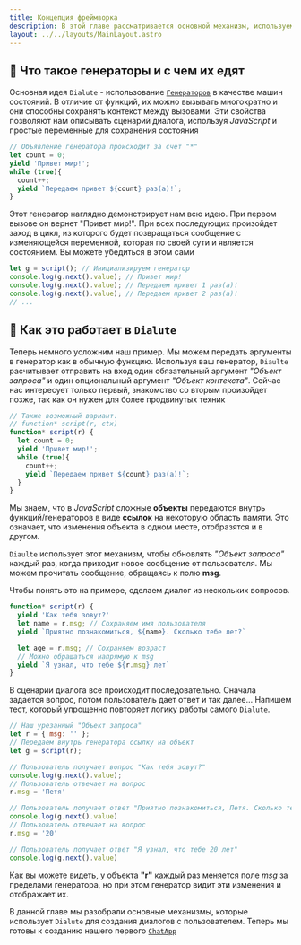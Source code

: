 ```yaml
---
title: Концепция фреймворка
description: В этой главе рассматривается основной механизм, используемый фреймворком
layout: ../../layouts/MainLayout.astro
---
```


## 💎 Что такое генераторы и с чем их едят
Основная идея `Dialute` - использование [`Генераторов`](https://learn.javascript.ru/generator) в качестве машин состояний. В отличие от функций, их можно вызывать многократно и они способны сохранять контекст между вызовами. Эти свойства позволяют нам описывать сценарий диалога, используя _JavaScript_ и простые переменные для сохранения состояния
```js
// Объявление генератора происходит за счет "*"
let count = 0;
yield 'Привет мир!';
while (true){
  count++;
  yield `Передаем привет ${count} раз(а)!`;
}

```
Этот генератор наглядно демонстрирует нам всю идею. При первом вызове он вернет "Привет мир!". При всех последующих произойдет заход в цикл, из которого будет позвращаться сообщение с изменяющейся переменной, которая по своей сути и является состоянием. Вы можете убедиться в этом сами
```js
let g = script(); // Инициализируем генератор
console.log(g.next().value); // Привет мир!
console.log(g.next().value); // Передаем привет 1 раз(а)!
console.log(g.next().value); // Передаем привет 2 раз(а)!
// ...
```
## 🧶 Как это работает в `Dialute`
Теперь немного усложним наш пример. Мы можем передать аргументы в генератор как в обычную функцию. Используя ваш генератор, `Diaulte` расчитывает отправить на вход один обязательный аргумент _"Объект запроса"_ и один опциональный аргумент _"Объект контекста"_. Сейчас нас интересует только первый, знакомство со вторым произойдет позже, так как он нужен для более продвинутых техник

```js
// Также возможный вариант.
// function* script(r, ctx)
function* script(r) {
  let count = 0;
  yield 'Привет мир!';
  while (true){
    count++;
    yield `Передаем привет ${count} раз(а)!`;
  }
}
```

Мы знаем, что в _JavaScript_ сложные __объекты__ передаются внутрь функций/генераторов в виде __ссылок__ на некоторую область памяти. Это означает, что изменения объекта в одном месте, отобразятся и в другом. 

`Diaulte` использует этот механизм, чтобы обновлять _"Объект запроса"_ каждый раз, когда приходит новое сообщение от пользователя. Мы можем прочитать сообщение, обращаясь к полю __msg__.

Чтобы понять это на примере, сделаем диалог из нескольких вопросов.
```js
function* script(r) {
  yield 'Как тебя зовут?'
  let name = r.msg; // Сохраняем имя пользователя
  yield `Приятно познакомиться, ${name}. Сколько тебе лет?`

  let age = r.msg; // Сохраняем возраст
  // Можно обращаться напрямую к msg
  yield `Я узнал, что тебе ${r.msg} лет`
}
```
В сценарии диалога все происходит последовательно. Сначала задается вопрос, потом пользователь дает ответ и так далее...
Напишем тест, который упрощенно повторяет логику работы самого `Dialute`.

```js
// Наш урезанный "Объект запроса"
let r = { msg: '' };
// Передаем внутрь генератора ссылку на объект
let g = script(r);

// Пользователь получает вопрос "Как тебя зовут?"
console.log(g.next().value); 
// Пользователь отвечает на вопрос
r.msg = 'Петя' 

// Пользователь получает ответ "Приятно познакомиться, Петя. Сколько тебе лет?"
console.log(g.next().value) 
// Пользователь отвечает на вопрос
r.msg = '20'

// Пользователь получает ответ "Я узнал, что тебе 20 лет"
console.log(g.next().value) 

```
Как вы можете видеть, у объекта __"r"__ каждый раз меняется поле _msg_ за пределами генератора, но при этом генератор видит эти изменения и отображает их.

В данной главе мы разобрали основные механизмы, которые использует `Dialute` для создания диалогов с пользователем. Теперь мы готовы к созданию нашего первого [`ChatApp`](https://developers.sber.ru/docs/ru/va/background/basics/chatapp)
